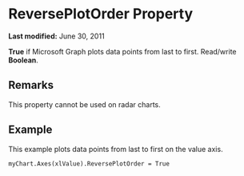 
# ReversePlotOrder Property

 **Last modified:** June 30, 2011

 **True** if Microsoft Graph plots data points from last to first. Read/write **Boolean**.

## Remarks

This property cannot be used on radar charts.


## Example

This example plots data points from last to first on the value axis.


```
myChart.Axes(xlValue).ReversePlotOrder = True
```

